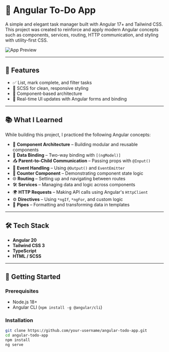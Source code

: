 # 📝 Angular To-Do App

A simple and elegant task manager built with Angular 17+ and Tailwind CSS. This project was created to reinforce and apply modern Angular concepts such as components, services, routing, HTTP communication, and styling with utility-first CSS.

![App Preview](https://via.placeholder.com/800x400.png?text=To-Do+App+Preview)

---

## 🚀 Features

- ✅ List, mark complete, and filter tasks
- 🎨 SCSS for clean, responsive styling
- 🧱 Component-based architecture
- 🔄 Real-time UI updates with Angular forms and binding

---

## 📚 What I Learned

While building this project, I practiced the following Angular concepts:

- 🧱 **Component Architecture** – Building modular and reusable components
- 🔗 **Data Binding** – Two-way binding with `[(ngModel)]`
- 📤 **Parent-to-Child Communication** – Passing props with `@Input()`
- 🔁 **Event Handling** – Using `@Output()` and `EventEmitter`
- 🔢 **Counter Component** – Demonstrating component state logic
- 🌐 **Routing** – Setting up and navigating between routes
- 🛠️ **Services** – Managing data and logic across components
- 🌍 **HTTP Requests** – Making API calls using Angular's `HttpClient`
- ⚙️ **Directives** – Using `*ngIf`, `*ngFor`, and custom logic
- 🧹 **Pipes** – Formatting and transforming data in templates

---

## 🛠 Tech Stack

- **Angular 20**
- **Tailwind CSS 3**
- **TypeScript**
- **HTML / SCSS**

---

## 🧪 Getting Started

### Prerequisites

- Node.js 18+
- Angular CLI (`npm install -g @angular/cli`)

### Installation

```bash
git clone https://github.com/your-username/angular-todo-app.git
cd angular-todo-app
npm install
ng serve
